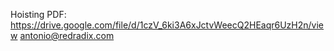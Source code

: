 Hoisting
PDF: https://drive.google.com/file/d/1czV_6ki3A6xJctvWeecQ2HEaqr6UzH2n/view
antonio@redradix.com